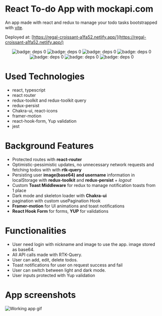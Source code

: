 # React To-do App with mockapi.com
An app made with react and redux to manage your todo tasks bootstrapped with [vite](https://vitejs.dev/).

Deployed at: [https://regal-croissant-a1fa52.netlify.app/](https://regal-croissant-a1fa52.netlify.app/)
<p align="center">
  
  <img alt="badge: deps 0" src="https://img.shields.io/badge/react-%2320232a.svg?style=flat-square&logo=react&logoColor=%2361DAFB" />
  <img alt="badge: deps 0" src="https://img.shields.io/badge/React_Router-CA4245?style=flat-square&logo=react-router&logoColor=white" />
  <img alt="badge: deps 0" src="https://img.shields.io/badge/redux-%23593d88.svg?style=flat-square&logo=redux&logoColor=white" />
  <img alt="badge: deps 0" src="https://img.shields.io/badge/React%20Hook%20Form-%23EC5990.svg?style=flat-square&logo=reacthookform&logoColor=white" />
  <img alt="badge: deps 0" src="https://img.shields.io/badge/chakra-%234ED1C5.svg?style=flat-square&logo=chakraui&logoColor=white" />
  <img alt="badge: deps 0" src="https://img.shields.io/badge/Framer-black?style=flat-square&logo=framer&logoColor=blue" />
  <img alt="badge: deps 0" src="https://img.shields.io/badge/-jest-%23C21325?style=flat-square&logo=jest&logoColor=white" />
</p>

  # Used Technologies
- react, typescript
- react router
- redux-toolkit and redux-toolkit query
- redux-persist
- Chakra-ui, react-icons
- framer-motion
- react-hook-form, Yup validation
- jest




# Background Features
- Protected routes with **react-router**
- Optimistic-pessimistic updates, no unnecessary network requests and fetching todos with with **rtk-query**
- Persisting user **image(base64) and username** information in localStorage with **redux-toolkit** and **redux-persist** + _logout_ 
- Custom **Toast Middleware** for redux to manage notification toasts from 1 place
- Dark mode and skeleton loader with **Chakra-ui**
- pagination with custom usePagination Hook
- **Framer-motion** for UI animations and toast notifications
- **React Hook Form** for forms, **YUP** for validations

# Functionalities
- User need login with nickname and image to use the app. image stored as base64.
- All API calls made with RTK-Query. 
- User can add, edit, delete todos.
- Toast notifications for user on request success and fail 
- User can switch between light and dark mode.
- User inputs protected with Yup validation 

# App screenshots

![Working app gif](https://github.com/ouzkagan/reactjs-rtk-query-chakra-ui-todo-app/blob/master/app-working.gif)